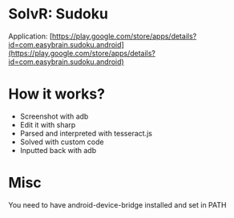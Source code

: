 # SolvR: Sudoku
Application: [https://play.google.com/store/apps/details?id=com.easybrain.sudoku.android](https://play.google.com/store/apps/details?id=com.easybrain.sudoku.android)

# How it works?
 - Screenshot with adb
 - Edit it with sharp
 - Parsed and interpreted with tesseract.js
 - Solved with custom code
 - Inputted back with adb

# Misc
You need to have android-device-bridge installed and set in PATH